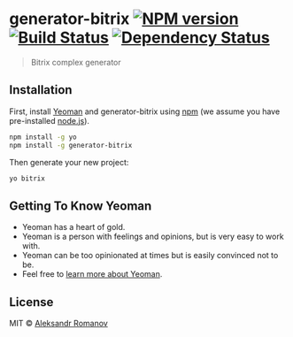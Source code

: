 # generator-bitrix [![NPM version][npm-image]][npm-url] [![Build Status][travis-image]][travis-url] [![Dependency Status][daviddm-image]][daviddm-url]
> Bitrix complex generator

## Installation

First, install [Yeoman](http://yeoman.io) and generator-bitrix using [npm](https://www.npmjs.com/) (we assume you have pre-installed [node.js](https://nodejs.org/)).

```bash
npm install -g yo
npm install -g generator-bitrix
```

Then generate your new project:

```bash
yo bitrix
```

## Getting To Know Yeoman

 * Yeoman has a heart of gold.
 * Yeoman is a person with feelings and opinions, but is very easy to work with.
 * Yeoman can be too opinionated at times but is easily convinced not to be.
 * Feel free to [learn more about Yeoman](http://yeoman.io/).

## License

MIT © [Aleksandr Romanov]()


[npm-image]: https://badge.fury.io/js/generator-bitrix.svg
[npm-url]: https://npmjs.org/package/generator-bitrix
[travis-image]: https://travis-ci.org//generator-bitrix.svg?branch=master
[travis-url]: https://travis-ci.org//generator-bitrix
[daviddm-image]: https://david-dm.org//generator-bitrix.svg?theme=shields.io
[daviddm-url]: https://david-dm.org//generator-bitrix
